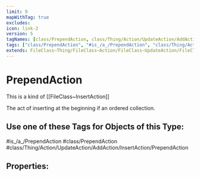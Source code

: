 ```yaml
---
limit: 9
mapWithTag: true
excludes:
icon: link-2
version: 5
tagNames: [class/PrependAction, class/Thing/Action/UpdateAction/AddAction/InsertAction/PrependAction, schema-org/PrependAction]
tags: ["class/PrependAction", "#is_/a_/PrependAction", "class/Thing/Action/UpdateAction/AddAction/InsertAction/PrependAction"]
extends: FileClass~Thing/FileClass~Action/FileClass~UpdateAction/FileClass~AddAction/FileClass~InsertAction
---
```


# PrependAction
This is a kind of [[FileClass~InsertAction]]

The act of inserting at the beginning if an ordered collection.


## Use one of these Tags for Objects of this Type:

#is_/a_/PrependAction
#class/PrependAction
#class/Thing/Action/UpdateAction/AddAction/InsertAction/PrependAction

## Properties:


